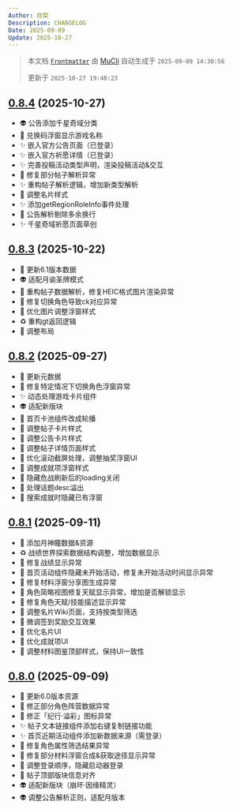 ```yaml
---
Author: 目棃
Description: CHANGELOG
Date: 2025-09-09
Update: 2025-10-27
---
```


> 本文档 [`Frontmatter`](https://github.com/BTMuli/MuCli#Frontmatter) 由 [MuCli](https://github.com/BTMuli/Mucli) 自动生成于 `2025-09-09 14:30:56`
>
> 更新于 `2025-10-27 19:48:23`

## [0.8.4](https://github.com/BTMuli/TeyvatGuide/releases/v0.8.4) (2025-10-27)

- 👽️ 公告添加千星奇域分类
- 🚸 兑换码浮窗显示游戏名称
- ✨ 嵌入官方公告页面（已登录）
- ✨ 嵌入官方祈愿详情（已登录）
- ✨ 完善投稿活动类型声明，渲染投稿活动&交互
- 🐛 修复部分帖子解析异常
- ✨ 重构帖子解析逻辑，增加新类型解析
- 💄 调整名片样式
- ✨ 添加getRegionRoleInfo事件处理
- 🐛 公告解析剔除多余换行
- ✨ 千星奇域祈愿页面草创

## [0.8.3](https://github.com/BTMuli/TeyvatGuide/releases/v0.8.3) (2025-10-22)

- 🍱 更新6.1版本数据
- 👽️ 适配月谕圣牌模式
- 🐛 重构帖子数据解析，修复HEIC格式图片渲染异常
- 🐛 修复切换角色导致ck对应异常
- 🚸 优化图片调整浮窗样式
- ♻️ 重构gt返回逻辑
- 💄 调整布局

## [0.8.2](https://github.com/BTMuli/TeyvatGuide/releases/v0.8.2) (2025-09-27)

- 🍱 更新元数据
- 🐛 修复特定情况下切换角色浮窗异常
- ✨ 动态处理游戏卡片组件
- 👽️ 适配新版块
- 💄 首页卡池组件改成轮播
- 💄 调整帖子卡片样式
- 💄 调整公告卡片样式
- 💄 调整帖子详情页面样式
- 💄 优化滚动截屏处理，调整抽奖浮窗UI
- 💄 调整成就项浮窗样式
- 🚸 隐藏危战刷新后的loading关闭
- 🚸 处理话题desc溢出
- 🚸 搜索成就时隐藏已有浮窗

## [0.8.1](https://github.com/BTMuli/TeyvatGuide/releases/v0.8.1) (2025-09-11)

- 🍱 添加月神瞳数据&资源
- ♻️ 战绩世界探索数据结构调整，增加数据显示
- 🐛 修复战绩显示异常
- 🐛 首页活动组件隐藏未开始活动，修复未开始活动时间显示异常
- 🐛 修复材料浮窗分享图生成异常
- 🐛 角色简略视图修复天赋显示异常，增加是否解锁显示
- 🐛 修复角色天赋/技能描述显示异常
- 🚸 调整名片Wiki页面，支持按类型筛选
- 🚸 微调签到奖励交互效果
- 💄 优化名片UI
- 💄 优化成就项UI
- 💄 调整材料图鉴顶部样式，保持UI一致性

## [0.8.0](https://github.com/BTMuli/TeyvatGuide/releases/v0.8.0) (2025-09-09)

- 🍱 更新6.0版本资源
- 🍱 修正部分角色阵营数据异常
- 🍱 修正「纪行·溢彩」图标异常
- ✨ 帖子文本链接组件添加右键复制链接功能
- ✨ 首页近期活动组件添加新数据来源（需登录）
- 🐛 修复角色属性筛选结果异常
- 🐛 修复部分材料浮窗合成&获取途径显示异常
- 🚸 调整登录顺序，隐藏启动器登录
- 💄 帖子顶部版块信息对齐
- 👽️ 适配新版块（崩坏·因缘精灵）
- 👽️ 调整公告解析正则，适配月版本
